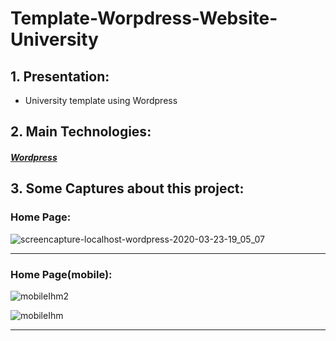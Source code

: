 # Template-Worpdress-Website-University 

## 1. Presentation:
<ul>
<li>University template using Wordpress</li>
</ul>

## 2. Main Technologies:

##### <a href="https://wordpress.org/download/">Wordpress</a>

## 3. Some Captures about this project:
### Home Page:

![screencapture-localhost-wordpress-2020-03-23-19_05_07](https://user-images.githubusercontent.com/48455549/77349346-2df8ce80-6d3b-11ea-8432-ccae7d6bbc26.png)

<hr>

### Home Page(mobile):

![mobileIhm2](https://user-images.githubusercontent.com/48455549/77349523-6c8e8900-6d3b-11ea-9588-cc383db6bb0f.PNG)

![mobileIhm](https://user-images.githubusercontent.com/48455549/77349554-74e6c400-6d3b-11ea-9fb3-6a5e9432c425.PNG)
<hr>
